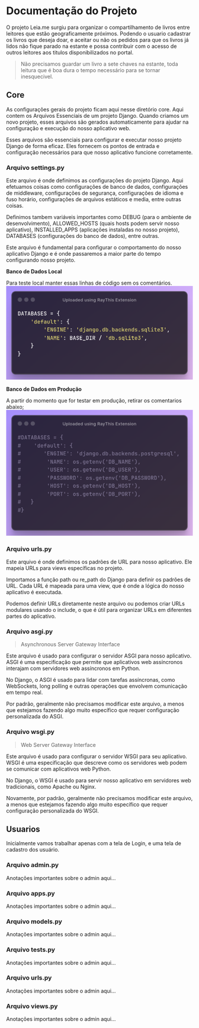 # Documentação do Projeto

O projeto Leia.me surgiu para organizar o compartilhamento de livros entre leitores que estão geograficamente próximos. Podendo o usuario cadastrar os livros que deseja doar, e aceitar ou não os pedidos para que os livros já lidos não fique parado na estante e possa contribuir com o acesso de outros leitores aos titulos disponibilizados no portal.

>Não precisamos guardar um livro a sete chaves na estante, toda leitura que é boa dura o tempo necessário para se tornar inesquecivel.

## Core
As configurações gerais do projeto ficam aqui nesse diretório core. Aqui contem os Arquivos Essenciais de um projeto Django. Quando criamos um novo projeto, esses arquivos são gerados automaticamente para ajudar na configuração e execução do nosso aplicativo web.

Esses arquivos são essenciais para configurar e executar nosso projeto Django de forma eficaz. Eles fornecem os pontos de entrada e configuração necessários para que nosso aplicativo funcione corretamente.

### Arquivo settings.py
Este arquivo é onde definimos as configurações do projeto Django. Aqui efetuamos coisas como configurações de banco de dados, configurações de middleware, configurações de segurança, configurações de idioma e fuso horário, configurações de arquivos estáticos e media, entre outras coisas.

Definimos tambem variáveis importantes como DEBUG (para o ambiente de desenvolvimento), ALLOWED_HOSTS (quais hosts podem servir nosso aplicativo), INSTALLED_APPS (aplicações instaladas no nosso projeto), DATABASES (configurações do banco de dados), entre outras.

Este arquivo é fundamental para configurar o comportamento do nosso aplicativo Django e é onde passaremos a maior parte do tempo configurando nosso projeto.

**Banco de Dados Local**
  
  Para teste local manter essas linhas de código sem os comentários.
  ![Banco de Dados Local](./img/DbLocal.png)

**Banco de Dados em Produção**

  A partir do momento que for testar em produção, retirar os comentarios abaixo;
  ![Banco de Dados em Produção](./img/DbProducao.png)


### Arquivo urls.py
Este arquivo é onde definimos os padrões de URL para nosso aplicativo. Ele mapeia URLs para views específicas no projeto.

Importamos a função path ou re_path do Django para definir os padrões de URL. Cada URL é mapeada para uma view, que é onde a lógica do nosso aplicativo é executada.

Podemos definir URLs diretamente neste arquivo ou podemos criar URLs modulares usando o include, o que é útil para organizar URLs em diferentes partes do aplicativo.

### Arquivo asgi.py
>Asynchronous Server Gateway Interface

Este arquivo é usado para configurar o servidor ASGI para nosso aplicativo. ASGI é uma especificação que permite que aplicativos web assíncronos interajam com servidores web assíncronos em Python.

No Django, o ASGI é usado para lidar com tarefas assíncronas, como WebSockets, long polling e outras operações que envolvem comunicação em tempo real.

Por padrão, geralmente não precisamos modificar este arquivo, a menos que estejamos fazendo algo muito específico que requer configuração personalizada do ASGI.

### Arquivo wsgi.py
>Web Server Gateway Interface

Este arquivo é usado para configurar o servidor WSGI para seu aplicativo. WSGI é uma especificação que descreve como os servidores web podem se comunicar com aplicativos web Python.

No Django, o WSGI é usado para servir nosso aplicativo em servidores web tradicionais, como Apache ou Nginx.

Novamente, por padrão, geralmente não precisamos modificar este arquivo, a menos que estejamos fazendo algo muito específico que requer configuração personalizada do WSGI.

## Usuarios
Inicialmente vamos trabalhar apenas com a tela de Login, e uma tela de cadastro dos usuário.
### Arquivo admin.py
Anotações importantes sobre o admin aqui...
### Arquivo apps.py
Anotações importantes sobre o admin aqui...
### Arquivo models.py
Anotações importantes sobre o admin aqui...
### Arquivo tests.py
Anotações importantes sobre o admin aqui...
### Arquivo urls.py
Anotações importantes sobre o admin aqui...
### Arquivo views.py
Anotações importantes sobre o admin aqui...

